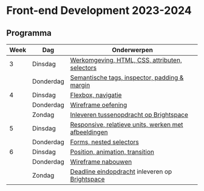# Front-end Development 2023-2024

## Programma

| Week | Dag       | Onderwerpen                                                                                                                    | 
|------|-----------|--------------------------------------------------------------------------------------------------------------------------------|
| 3    | Dinsdag   | [Werkomgeving, HTML, CSS, attributen, selectors](./week3-dinsdag)                                                            |                                                          
|      | Donderdag | [Semantische tags, inspector, padding & margin](./week3-donderdag)                                                           |                                                          
| 4    | Dinsdag   | [Flexbox, navigatie](./week4-dinsdag)                                                                                        |                                                                            
|      | Donderdag | [Wireframe oefening](./week4-donderdag)                                                                                      |  
|      | Zondag    | [Inleveren tussenopdracht op Brightspace](https://brightspace.hr.nl/d2l/le/lessons/28886/topics/169219)                        |
| 5    | Dinsdag   | [Responsive, relatieve units, werken met afbeeldingen](./week5-dinsdag)                                                      |                                                           
|      | Donderdag | [Forms, nested selectors](./week5-donderdag)                                                                                 |                                                           
| 6    | Dinsdag   | [Position, animation, transition](./week6-dinsdag)                                                                           |                                                          
|      | Donderdag | [Wireframe nabouwen](eindopdracht)                                                                                             |
|      | Zondag    | [Deadline eindopdracht](eindopdracht) inleveren op [Brightspace](https://brightspace.hr.nl/d2l/le/lessons/28886/topics/187340) |
